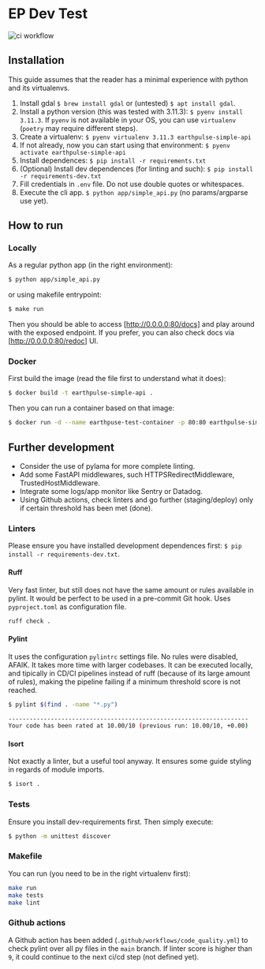 # EP Dev Test

![ci workflow](https://github.com/aritztg/ep-dev-test/actions/workflows/code_quality.yml/badge.svg)

## Installation

This guide assumes that the reader has a minimal experience with python and its virtualenvs.

1. Install gdal `$ brew install gdal` or (untested) `$ apt install gdal`.
2. Install a python version (this was tested with 3.11.3): `$ pyenv install 3.11.3`. If `pyenv` is not available in
   your OS, you can use `virtualenv` (`poetry` may require different steps).
3. Create a virtualenv: `$ pyenv virtualenv 3.11.3 earthpulse-simple-api`
4. If not already, now you can start using that environment: `$ pyenv activate earthpulse-simple-api`
5. Install dependences: `$ pip install -r requirements.txt`
6. (Optional) Install dev dependences (for linting and such): `$ pip install -r requirements-dev.txt`
7. Fill credentials in `.env` file. Do not use double quotes or whitespaces.
8. Execute the cli app. `$ python app/simple_api.py` (no params/argparse use yet).

## How to run

### Locally

As a regular python app (in the right environment):
```bash
$ python app/simple_api.py
```

or using makefile entrypoint:

```bash
$ make run
```

Then you should be able to access [http://0.0.0.0:80/docs] and play around with the exposed endpoint. If you prefer,
you can also check docs via [http://0.0.0.0:80/redoc] UI.

### Docker

First build the image (read the file first to understand what it does):
```bash
$ docker build -t earthpulse-simple-api .
```

Then you can run a container based on that image:
```bash
$ docker run -d --name earthpuse-test-container -p 80:80 earthpulse-simple-api
```

## Further development
- Consider the use of pylama for more complete linting.
- Add some FastAPI middlewares, such HTTPSRedirectMiddleware, TrustedHostMiddleware.
- Integrate some logs/app monitor like Sentry or Datadog.
- Using Github actions, check linters and go further (staging/deploy) only if certain threshold has been met (done).

### Linters
Please ensure you have installed development dependences first: `$ pip install -r requirements-dev.txt`.

#### Ruff
Very fast linter, but still does not have the same amount or rules available in pylint. It would be perfect to be used
in a pre-commit Git hook. Uses `pyproject.toml` as configuration file.
```bash
ruff check .
```

#### Pylint
It uses the configuration `pylintrc` settings file. No rules were disabled, AFAIK. It takes more time with larger
codebases. It can be executed locally, and tipically in CD/CI pipelines instead of ruff (because of its large amount
of rules), making the pipeline failing if a minimum threshold score is not reached.
```bash
$ pylint $(find . -name "*.py")

--------------------------------------------------------------------
Your code has been rated at 10.00/10 (previous run: 10.00/10, +0.00)
```

#### Isort
Not exactly a linter, but a useful tool anyway. It ensures some guide styling in regards of module imports.
```bash
$ isort .
```

### Tests
Ensure you install dev-requirements first. Then simply execute:
```bash
$ python -m unittest discover
```

### Makefile
You can run (you need to be in the right virtualenv first):
```bash
make run
make tests
make lint
```

### Github actions
A Github action has been added (`.github/workflows/code_quality.yml`) to check pylint over all py files in the
`main` branch. If linter score is higher than `9`, it could continue to the next ci/cd step (not defined yet).
